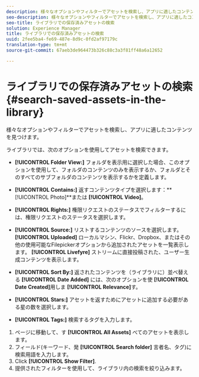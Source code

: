 ```yaml
---
description: 様々なオプションやフィルターでアセットを検索し、アプリに適したコンテンツを見つけます。
seo-description: 様々なオプションやフィルターでアセットを検索し、アプリに適したコンテンツを見つけます。
seo-title: ライブラリでの保存済みアセットの検索
solution: Experience Manager
title: ライブラリでの保存済みアセットの検索
uuid: 2fee5ba4-fe69-487e-8d9c-0fd2af97179c
translation-type: tm+mt
source-git-commit: 67aeb3de964473b326c88c3a3f81ff48a6a12652

---
```



# ライブラリでの保存済みアセットの検索{#search-saved-assets-in-the-library}

様々なオプションやフィルターでアセットを検索し、アプリに適したコンテンツを見つけます。

ライブラリでは、次のオプションを使用してアセットを検索できます。

* **[!UICONTROL Folder View:]** フォルダを表示用に選択した場合、このオプションを使用して、フォルダのコンテンツのみを表示するか、フォルダとそのすべてのサブフォルダのコンテンツを表示するかを定義します。
* **[!UICONTROL Contains:]** 返すコンテンツタイプを選択します：** [!UICONTROL Photo]**または **[!UICONTROL Video]**。

* **[!UICONTROL Rights:]** 権限リクエストのステータスでフィルターするには、権限リクエストのステータスを選択します。
* **[!UICONTROL Source:]** リストするコンテンツのソースを選択します。 **[!UICONTROL Uploaded]** ローカルマシン、Flickr、Dropbox、またはその他の使用可能なFilepickerオプションから追加されたアセットを一覧表示します。 **[!UICONTROL Livefyre]** ストリームに直接投稿された、ユーザー生成コンテンツを表示します。

* **[!UICONTROL Sort By:]** 返されたコンテンツを（ライブラリに）並べ替える **[!UICONTROL Date Added]** には、次のオプションを使 **[!UICONTROL Date Created]**&#x200B;用しま **[!UICONTROL Relevance]**&#x200B;す。

* **[!UICONTROL Stars:]** アセットを返すためにアセットに追加する必要がある星の数を選択します。
* **[!UICONTROL Tags:]** 検索するタグを入力します。

1. ページに移動して、す **[!UICONTROL All Assets]** べてのアセットを表示します。
1. フィールド(キーワード、発 **[!UICONTROL Search folder]** 言者名、タグ)に検索用語を入力します。
1. Click **[!UICONTROL Show Filter]**.
1. 提供されたフィルターを使用して、ライブラリ内の検索を絞り込みます。
